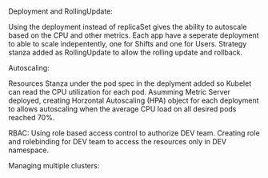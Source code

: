 # 


Deployment and RollingUpdate:

Using the deployment instead of replicaSet gives the ability to autoscale based on the CPU and other metrics. Each app have a seperate deployment to able to scale indepentently, one for Shifts and one for Users. Strategy stanza added as RollingUpdate to allow the rolling update and rollback.


Autoscaling:

Resources Stanza under the pod spec in the deplyment added so Kubelet can read the CPU utilization for each pod. Asumming Metric Server deployed, creating Horzontal Autoscaling (HPA) object for each deployment to allows autoscaling when the average CPU load on all desired pods reached 70%.


RBAC:
Using role based access control to authorize DEV team. Creating role and rolebinding for DEV team to access the resources only in DEV namespace.

Managing multiple clusters:
